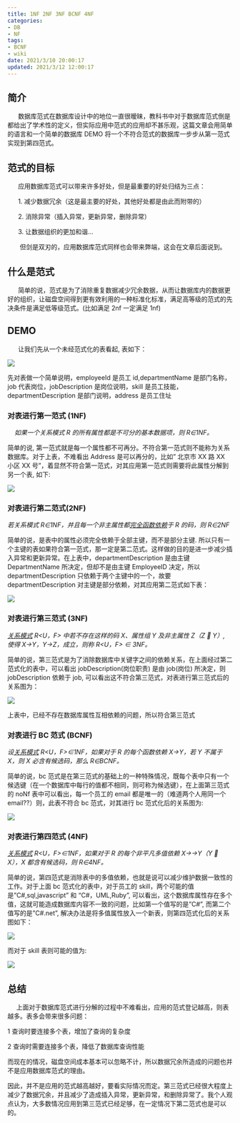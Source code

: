 ```yaml
---
title: 1NF 2NF 3NF BCNF 4NF 
categories:
- DB
- NF
tags:
- BCNF
- wiki
date: 2021/3/10 20:00:17
updated: 2021/3/12 12:00:17
---
```




简介
------

      数据库范式在数据库设计中的地位一直很暧昧，教科书中对于数据库范式倒是都给出了学术性的定义，但实际应用中范式的应用却不甚乐观，这篇文章会用简单的语言和一个简单的数据库 DEMO 将一个不符合范式的数据库一步步从第一范式实现到第四范式。

范式的目标
---------

      应用数据库范式可以带来许多好处，但是最重要的好处归结为三点：

      1. 减少数据冗余（这是最主要的好处，其他好处都是由此而附带的）

      2. 消除异常（插入异常，更新异常，删除异常）

      3. 让数据组织的更加和谐…

       但剑是双刃的，应用数据库范式同样也会带来弊端，这会在文章后面说到。

什么是范式
---------

      简单的说，范式是为了消除重复数据减少冗余数据，从而让数据库内的数据更好的组织，让磁盘空间得到更有效利用的一种标准化标准，满足高等级的范式的先决条件是满足低等级范式。(比如满足 2nf 一定满足 1nf)

DEMO
--------

      让我们先从一个未经范式化的表看起, 表如下：

![](https://gitee.com/gaoyi-ai/image-bed/raw/master/images/0nf_thumb.png)

先对表做一个简单说明，employeeId 是员工 id,departmentName 是部门名称，job 代表岗位，jobDescription 是岗位说明，skill 是员工技能，departmentDescription 是部门说明，address 是员工住址

### 对表进行第一范式 (1NF)

    _如果一个关系模式 R 的所有属性都是不可分的基本数据项，则 R∈1NF。_

 简单的说, 第一范式就是每一个属性都不可再分。不符合第一范式则不能称为关系数据库。对于上表，不难看出 Address 是可以再分的，比如” 北京市 XX 路 XX 小区 XX 号”，着显然不符合第一范式，对其应用第一范式则需要将此属性分解到另一个表, 如下:

![](https://gitee.com/gaoyi-ai/image-bed/raw/master/images/1nf_thumb.png)

### 对表进行第二范式(2NF)

_若关系模式 R∈1NF，并且每一个非主属性都_[_完全函数依赖_](http://baike.baidu.com/view/228997.htm)_于 R 的码，则 R∈2NF_

简单的说，是表中的属性必须完全依赖于全部主键，而不是部分主键. 所以只有一个主键的表如果符合第一范式，那一定是第二范式。这样做的目的是进一步减少插入异常和更新异常。在上表中，departmentDescription 是由主键 DepartmentName 所决定，但却不是由主键 EmployeeID 决定，所以 departmentDescription 只依赖于两个主键中的一个，故要 departmentDescription 对主键是部分依赖，对其应用第二范式如下表：

![](https://gitee.com/gaoyi-ai/image-bed/raw/master/images/3nf_thumb.png)

### 对表进行第三范式 (3NF)

[_关系模式_](http://baike.baidu.com/view/68347.htm) _R<U，F> 中若不存在这样的码 X、属性组 Y 及非主属性 Z（Z  Y）, 使得 X→Y，Y→Z，成立，则称 R<U，F> ∈ 3NF。_

简单的说，第三范式是为了消除数据库中关键字之间的依赖关系，在上面经过第二范式化的表中，可以看出 jobDescription(岗位职责) 是由 job(岗位) 所决定，则 jobDescription 依赖于 job, 可以看出这不符合第三范式，对表进行第三范式后的关系图为：

![](https://gitee.com/gaoyi-ai/image-bed/raw/master/images/3nf1_thumb.png)

上表中，已经不存在数据库属性互相依赖的问题，所以符合第三范式

### 对表进行 BC 范式 (BCNF)

_设_[_关系模式_](http://baike.baidu.com/view/68347.htm) _R<U，F>∈1NF，如果对于 R 的每个函数依赖 X→Y，若 Y 不属于 X，则 X 必含有候选码，那么 R∈BCNF。_

简单的说，bc 范式是在第三范式的基础上的一种特殊情况，既每个表中只有一个候选键（在一个数据库中每行的值都不相同，则可称为候选键），在上面第三范式的 noNf 表中可以看出，每一个员工的 email 都是唯一的（难道两个人用同一个 email??）则，此表不符合 bc 范式，对其进行 bc 范式化后的关系图为:

![](https://gitee.com/gaoyi-ai/image-bed/raw/master/images/bcnf_thumb.png)

### 对表进行第四范式 (4NF)

[_关系模式_](http://baike.baidu.com/view/68347.htm) _R<U，F>∈1NF，如果对于 R 的每个非平凡多值依赖 X→→Y（Y  X），X 都含有候选码，则 R∈4NF。_

简单的说，第四范式是消除表中的多值依赖，也就是说可以减少维护数据一致性的工作。对于上面 bc 范式化的表中，对于员工的 skill，两个可能的值是”C#,sql,javascript” 和 “C#，UML,Ruby”, 可以看出，这个数据库属性存在多个值，这就可能造成数据库内容不一致的问题，比如第一个值写的是”C#”, 而第二个值写的是”C#.net”, 解决办法是将多值属性放入一个新表，则第四范式化后的关系图如下：

![](https://gitee.com/gaoyi-ai/image-bed/raw/master/images/4nf_thumb.png)

而对于 skill 表则可能的值为:

![](https://gitee.com/gaoyi-ai/image-bed/raw/master/images/4nfdemo_thumb.png)

总结
------

     上面对于数据库范式进行分解的过程中不难看出，应用的范式登记越高，则表越多。表多会带来很多问题：

1 查询时要连接多个表，增加了查询的复杂度

2 查询时需要连接多个表，降低了数据库查询性能

而现在的情况，磁盘空间成本基本可以忽略不计，所以数据冗余所造成的问题也并不是应用数据库范式的理由。

因此，并不是应用的范式越高越好，要看实际情况而定。第三范式已经很大程度上减少了数据冗余，并且减少了造成插入异常，更新异常，和删除异常了。我个人观点认为，大多数情况应用到第三范式已经足够，在一定情况下第二范式也是可以的。
